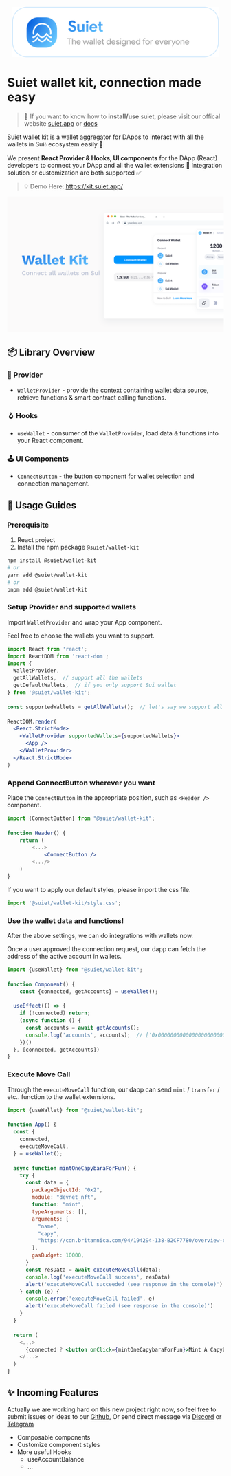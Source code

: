 <a href="https://suiet.app"><p align="center">
<img width="480" src="/assets/LogoWithSlogen.png"/>
</a>

# Suiet wallet kit, connection made easy

> 👋 If you want to know how to **install/use** suiet, please visit our offical website [suiet.app](https://suiet.app) or [docs](https://suiet.app/docs)

Suiet wallet kit is a wallet aggregator for DApps to interact with all the wallets in Sui💧 ecosystem easily 🥳

We present **React Provider & Hooks, UI components** for the DApp (React) developers to connect your DApp and all the wallet extensions 🔗 Integration solution or customization are both supported ✅

> 💡 Demo Here: https://kit.suiet.app/

<img src="/assets/wallet-kit.png">

## 📦 Library Overview

### 💼 Provider

- `WalletProvider` - provide the context containing wallet data source, retrieve functions & smart contract calling functions.

### 🪝  Hooks

- `useWallet` - consumer of the `WalletProvider`, load data & functions into your React component.

### 🕹 UI Components

- `ConnectButton` - the button component for wallet selection and connection management.

## 🚀 Usage Guides

### Prerequisite

1. React project
2. Install the npm package `@suiet/wallet-kit`

```bash
npm install @suiet/wallet-kit
# or
yarn add @suiet/wallet-kit
# or
pnpm add @suiet/wallet-kit
```

### Setup Provider and supported wallets

Import  `WalletProvider` and wrap your App component.

Feel free to choose the wallets you want to support.

```jsx
import React from 'react';
import ReactDOM from 'react-dom';
import {
  WalletProvider,
  getAllWallets,  // support all the wallets
  getDefaultWallets,  // if you only support Sui wallet
} from '@suiet/wallet-kit';

const supportedWallets = getAllWallets();  // let's say we support all the wallets

ReactDOM.render(
  <React.StrictMode>
    <WalletProvider supportedWallets={supportedWallets}>
      <App />
    </WalletProvider>
  </React.StrictMode>
) 
```

### Append ConnectButton wherever you want

Place the `ConnectButton` in the appropriate position, such as `<Header />` component.

```jsx
import {ConnectButton} from "@suiet/wallet-kit";

function Header() {
	return (
		<...>
			<ConnectButton />
		<.../>
	)
}
```

If you want to apply our default styles, please import the css file.

```js
import '@suiet/wallet-kit/style.css';
```

### Use the wallet data and functions!

After the above settings, we can do integrations with wallets now.

Once a user approved the connection request, our dapp can fetch the address of the active account in wallets.

```js
import {useWallet} from "@suiet/wallet-kit";

function Component() {
	const {connected, getAccounts} = useWallet();

  useEffect(() => {
    if (!connected) return;
    (async function () {
      const accounts = await getAccounts();
      console.log('accounts', accounts);  // ['0x0000000000000000000000000000000000000000']
    })()
  }, [connected, getAccounts])
}
```

### Execute Move Call

Through the `executeMoveCall` function, our dapp can send `mint` / `transfer` / etc.. function to the wallet extensions.

```jsx
import {useWallet} from "@suiet/wallet-kit";

function App() {
  const {
    connected,
    executeMoveCall,
  } = useWallet();
  
  async function mintOneCapybaraForFun() {
    try {
      const data = {
        packageObjectId: "0x2",
        module: "devnet_nft",
        function: "mint",
        typeArguments: [],
        arguments: [
          "name",
          "capy",
          "https://cdn.britannica.com/94/194294-138-B2CF7780/overview-capybara.jpg?w=800&h=450&c=crop",
        ],
        gasBudget: 10000,
      }
      const resData = await executeMoveCall(data);
      console.log('executeMoveCall success', resData)
      alert('executeMoveCall succeeded (see response in the console)')
    } catch (e) {
      console.error('executeMoveCall failed', e)
      alert('executeMoveCall failed (see response in the console)')
    }
  }
  
  return (
    <...>
      {connected ? <button onClick={mintOneCapybaraForFun}>Mint A Capybara!</button> : null}
    </...>
  ) 
}
```

## ✨ Incoming Features

Actually we are working hard on this new project right now, so feel free to submit issues or ideas to our [Github](https://github.com/suiet/wallet-kit), Or send direct message via [Discord](https://discord.gg/WHup6fG5) or [Telegram](https://t.me/suietwallet)

- Composable components
- Customize component styles
- More useful Hooks
    - useAccountBalance
    - ...
